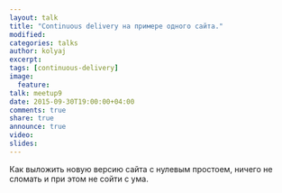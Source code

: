 ```yaml
---
layout: talk
title: "Continuous delivery на примере одного сайта."
modified:
categories: talks
author: kolyaj
excerpt:
tags: [continuous-delivery]
image:
  feature:
talk: meetup9
date: 2015-09-30T19:00:00+04:00
comments: true
share: true
announce: true 
video: 
slides: 
---
```


Как выложить новую версию сайта с нулевым простоем, ничего не сломать и при этом не сойти с ума.